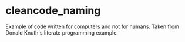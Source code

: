 # cleancode_naming
Example of code written for computers and not for humans. Taken from Donald Knuth's literate programming example. 
